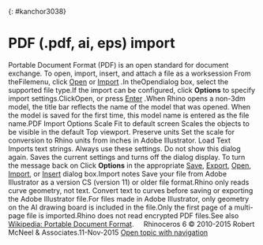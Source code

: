 ---
---

{: #kanchor3038}
# PDF (.pdf, ai, eps) import
Portable Document Format (PDF) is an open standard for document exchange.
To open, import, insert, and attach a file as a worksession
From theFilemenu, click [Open](open.html) or [Import](import.html) .In theOpendialog box, select the supported file type.If the import can be configured, click **Options** to specify import settings.ClickOpen, or press [Enter](enter-key.html) .When Rhino opens a non-3dm model, the title bar reflects the name of the model that was opened. When the model is saved for the first time, this model name is entered as the file name.PDF Import Options
Scale
Fit to default screen
Scales the objects to be visible in the default Top viewport.
Preserve units
Set the scale for conversion to Rhino units from inches in Adobe Illustrator.
Load Text
Imports text strings.
Always use these settings. Do not show this dialog again.
Saves the current settings and turns off the dialog display.
To turn the message back on
Click **Options** in the appropriate [Save](save.html), [Export](export.html), [Open](open.html), [Import](import.html), or [Insert](insert.html) dialog box.Import notes
Save your file from Adobe Illustrator as a version CS (version 11) or older file format.Rhino only reads curve geometry, not text. Convert text to curves before saving or exporting the Adobe Illustrator file.For files made in Adobe Illustrator, only geometry on the AI drawing board is included in the file.Only the first page of a multi-page file is imported.Rhino does not read encrypted PDF files.See also
 [Wikipedia: Portable Document Format](http://en.wikipedia.org/wiki/Portable_Document_Format).
&#160;
&#160;
Rhinoceros 6 © 2010-2015 Robert McNeel &amp; Associates.11-Nov-2015
 [Open topic with navigation](pdf-pdf-ai-eps-import.html) 

